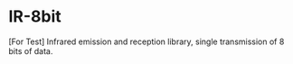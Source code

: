 # IR-8bit

\[For Test\] Infrared emission and reception library, single transmission of 8 bits of data.

